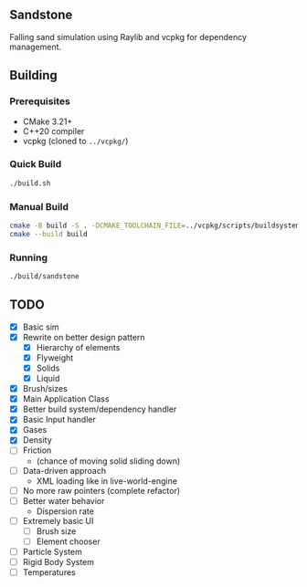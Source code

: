 ## Sandstone

Falling sand simulation using Raylib and vcpkg for dependency management.

## Building

### Prerequisites
- CMake 3.21+
- C++20 compiler
- vcpkg (cloned to `../vcpkg/`)

### Quick Build
```bash
./build.sh
```

### Manual Build
```bash
cmake -B build -S . -DCMAKE_TOOLCHAIN_FILE=../vcpkg/scripts/buildsystems/vcpkg.cmake
cmake --build build
```

### Running
```bash
./build/sandstone
```

## TODO
- [X] Basic sim
- [X] Rewrite on better design pattern
  - [X] Hierarchy of elements
  - [X] Flyweight
  - [X] Solids
  - [X] Liquid
- [X] Brush/sizes
- [X] Main Application Class
- [X] Better build system/dependency handler
- [X] Basic Input handler
- [X] Gases
- [X] Density
- [ ] Friction
  - (chance of moving solid sliding down)
- [ ] Data-driven approach
  - XML loading like in live-world-engine
- [ ] No more raw pointers (complete refactor)
- [ ] Better water behavior
  - Dispersion rate
- [ ] Extremely basic UI
  - [ ] Brush size
  - [ ] Element chooser
- [ ] Particle System
- [ ] Rigid Body System
- [ ] Temperatures
